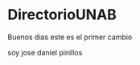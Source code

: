 # DirectorioUNAB

Buenos dias este es el primer cambio























soy jose daniel pinillos

